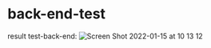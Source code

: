 # back-end-test
result test-back-end:
![Screen Shot 2022-01-15 at 10 13 12](https://user-images.githubusercontent.com/36706598/149607088-2067bcea-f38c-4719-9fce-f74d1809ed04.png)
